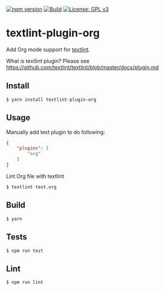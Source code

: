 [![npm version](https://badge.fury.io/js/textlint-plugin-org.svg)](https://badge.fury.io/js/textlint-plugin-org)
[![Build](https://github.com/kijimaD/textlint-plugin-org/actions/workflows/build.yml/badge.svg)](https://github.com/kijimaD/textlint-plugin-org/actions/workflows/build.yml)
[![License: GPL v3](https://img.shields.io/badge/License-GPLv3-blue.svg)](https://www.gnu.org/licenses/gpl-3.0)
# textlint-plugin-org

Add Org mode support for [textlint](https://github.com/textlint/textlint "textlint").

What is textlint plugin? Please see https://github.com/textlint/textlint/blob/master/docs/plugin.md

## Install

```shell
$ yarn install textlint-plugin-org
```

## Usage

Manually add text plugin to do following:

```json
{
    "plugins": [
        "org"
    ]
}
```

Lint Org file with textlint

```shell
$ textlint test.org
```

## Build

```
$ yarn
```

## Tests

```
$ npm run test
```

## Lint

```
$ npm run lint
```
